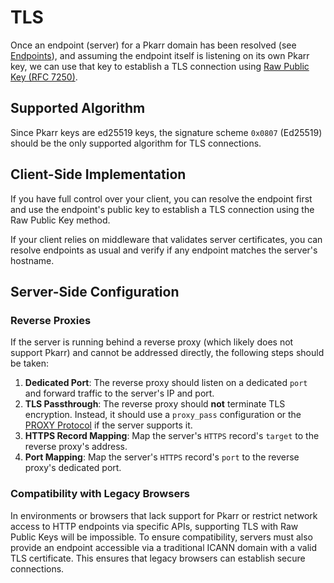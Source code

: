 # TLS

Once an endpoint (server) for a Pkarr domain has been resolved (see [Endpoints](https://pkarr.org/endpoints)), and assuming the endpoint itself is listening on its own Pkarr key, we can use that key to establish a TLS connection using [Raw Public Key (RFC 7250)](https://www.rfc-editor.org/rfc/rfc7250).

## Supported Algorithm

Since Pkarr keys are ed25519 keys, the signature scheme `0x0807` (Ed25519) should be the only supported algorithm for TLS connections.

## Client-Side Implementation

If you have full control over your client, you can resolve the endpoint first and use the endpoint's public key to establish a TLS connection using the Raw Public Key method.

If your client relies on middleware that validates server certificates, you can resolve endpoints as usual and verify if any endpoint matches the server's hostname.

## Server-Side Configuration

### Reverse Proxies

If the server is running behind a reverse proxy (which likely does not support Pkarr) and cannot be addressed directly, the following steps should be taken:

1. **Dedicated Port**: The reverse proxy should listen on a dedicated `port` and forward traffic to the server's IP and port.
2. **TLS Passthrough**: The reverse proxy should **not** terminate TLS encryption. Instead, it should use a `proxy_pass` configuration or the [PROXY Protocol](https://www.haproxy.com/blog/use-the-proxy-protocol-to-preserve-a-clients-ip-address) if the server supports it.
3. **HTTPS Record Mapping**: Map the server's `HTTPS` record's `target` to the reverse proxy's address.
4. **Port Mapping**: Map the server's `HTTPS` record's `port` to the reverse proxy's dedicated port.

### Compatibility with Legacy Browsers

In environments or browsers that lack support for Pkarr or restrict network access to HTTP endpoints via specific APIs, supporting TLS with Raw Public Keys will be impossible. To ensure compatibility, servers must also provide an endpoint accessible via a traditional ICANN domain with a valid TLS certificate. This ensures that legacy browsers can establish secure connections.
